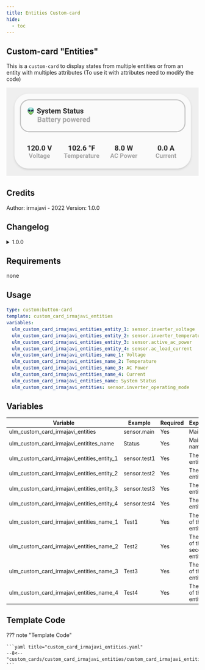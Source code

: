 ```yaml
---
title: Entities Custom-card
hide:
  - toc
---
```


<!-- markdownlint-disable MD046 -->

## Custom-card "Entities"

This is a `custom-card` to display states from multiple entities or from an entity with multiples attributes (To use it with attributes need to modify the code)

![Screenshot](../../docs/assets/img/screenshot_irmajavi_entities_card.jpg)

## Credits

Author: irmajavi - 2022
Version: 1.0.0

## Changelog

<details>
<summary>1.0.0</summary>
Initial release
</details>

## Requirements

none

## Usage

```yaml
type: custom:button-card
template: custom_card_irmajavi_entities
variables:
  ulm_custom_card_irmajavi_entities_entity_1: sensor.inverter_voltage
  ulm_custom_card_irmajavi_entities_entity_2: sensor.inverter_temperature
  ulm_custom_card_irmajavi_entities_entity_3: sensor.active_ac_power
  ulm_custom_card_irmajavi_entities_entity_4: sensor.ac_load_current
  ulm_custom_card_irmajavi_entities_name_1: Voltage
  ulm_custom_card_irmajavi_entities_name_2: Temperature
  ulm_custom_card_irmajavi_entities_name_3: AC Power
  ulm_custom_card_irmajavi_entities_name_4: Current
  ulm_custom_card_irmajavi_entities_name: System Status
  ulm_custom_card_irmajavi_entities: sensor.inverter_operating_mode
```

## Variables

<table>
<thead>
<tr>
<th>Variable</th>
<th>Example</th>
<th>Required</th>
<th>Explanation</th>
</tr>
</thead>
<tbody>
<tr>
<td>ulm_custom_card_irmajavi_entities</td>
<td>sensor.main</td>
<td>Yes</td>
<td>Main entity</td>
</tr>
<tr>
<td>ulm_custom_card_irmajavi_entitites_name</td>
<td>Status</td>
<td>Yes</td>
<td>Main entity name</td>
</tr>
<tr>
<td>ulm_custom_card_irmajavi_entities_entity_1</td>
<td>sensor.test1</td>
<td>Yes</td>
<td>The first entity</td>
</tr>
<tr>
<td>ulm_custom_card_irmajavi_entities_entity_2</td>
<td>sensor.test2</td>
<td>Yes</td>
<td>The second entity</td>
</tr>
<tr>
<td>ulm_custom_card_irmajavi_entities_entity_3</td>
<td>sensor.test3</td>
<td>Yes</td>
<td>The third entity</td>
</tr>
<tr>
<td>ulm_custom_card_irmajavi_entities_entity_4</td>
<td>sensor.test4</td>
<td>Yes</td>
<td>The forth entity</td>
</tr>
<tr>
<td>ulm_custom_card_irmajavi_entities_name_1</td>
<td>Test1</td>
<td>Yes</td>
<td>The name of the first entity</td>
</tr>
<tr>
<td>ulm_custom_card_irmajavi_entities_name_2</td>
<td>Test2</td>
<td>Yes</td>
<td>The name of the second entity</td>
</tr>
<tr>
<td>ulm_custom_card_irmajavi_entities_name_3</td>
<td>Test3</td>
<td>Yes</td>
<td>The name of the third entity</td>
</tr>
<tr>
<td>ulm_custom_card_irmajavi_entities_name_4</td>
<td>Test4</td>
<td>Yes</td>
<td>The name of the forth entity</td>
</tr>
</tbody>
</table>

## Template Code

??? note "Template Code"

    ```yaml title="custom_card_irmajavi_entities.yaml"
    --8<-- "custom_cards/custom_card_irmajavi_entities/custom_card_irmajavi_entities.yaml"
    ```
